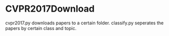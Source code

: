 # CVPR2017Download
cvpr2017.py downloads papers to a certain folder.
classify.py seperates the papers by certain class and topic.
